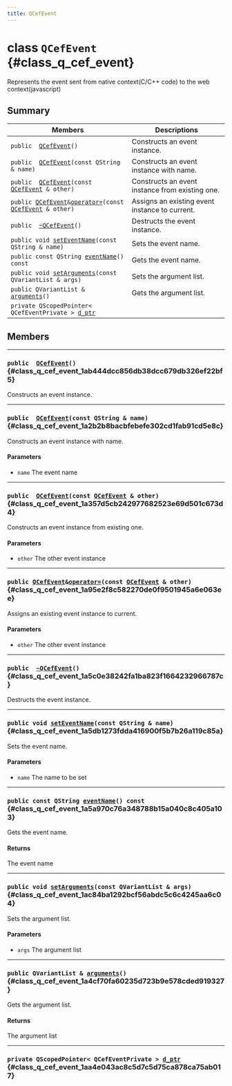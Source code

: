 ```yaml
---
title: QCefEvent
---
```


# class `QCefEvent` {#class_q_cef_event}

Represents the event sent from native context(C/C++ code) to the web context(javascript)

## Summary

 Members                        | Descriptions                                
--------------------------------|---------------------------------------------
`public  `[`QCefEvent`](#class_q_cef_event_1ab444dcc856db38dcc679db326ef22bf5)`()`                  | Constructs an event instance.
`public  `[`QCefEvent`](#class_q_cef_event_1a2b2b8bacbfebefe302cd1fab91cd5e8c)`(const QString & name)`                  | Constructs an event instance with name.
`public  `[`QCefEvent`](#class_q_cef_event_1a357d5cb242977682523e69d501c673d4)`(const `[`QCefEvent`](#class_q_cef_event)` & other)`                  | Constructs an event instance from existing one.
`public `[`QCefEvent`](#class_q_cef_event)` & `[`operator=`](#class_q_cef_event_1a95e2f8c582270de0f9501945a6e063ee)`(const `[`QCefEvent`](#class_q_cef_event)` & other)`                  | Assigns an existing event instance to current.
`public  `[`~QCefEvent`](#class_q_cef_event_1a5c0e38242fa1ba823f1664232966787c)`()`                  | Destructs the event instance.
`public void `[`setEventName`](#class_q_cef_event_1a5db1273fdda416900f5b7b26a119c85a)`(const QString & name)`                  | Sets the event name.
`public const QString `[`eventName`](#class_q_cef_event_1a5a970c76a348788b15a040c8c405a103)`() const`                  | Gets the event name.
`public void `[`setArguments`](#class_q_cef_event_1ac84ba1292bcf56abdc5c6c4245aa6c04)`(const QVariantList & args)`                  | Sets the argument list.
`public QVariantList & `[`arguments`](#class_q_cef_event_1a4cf70fa60235d723b9e578cded919327)`()`                  | Gets the argument list.
`private QScopedPointer< QCefEventPrivate > `[`d_ptr`](#class_q_cef_event_1aa4e043ac8c5d7c5d75ca878ca75ab017)                  | 

## Members

---
### `public  `[`QCefEvent`](#class_q_cef_event_1ab444dcc856db38dcc679db326ef22bf5)`()` {#class_q_cef_event_1ab444dcc856db38dcc679db326ef22bf5}

Constructs an event instance.

---
### `public  `[`QCefEvent`](#class_q_cef_event_1a2b2b8bacbfebefe302cd1fab91cd5e8c)`(const QString & name)` {#class_q_cef_event_1a2b2b8bacbfebefe302cd1fab91cd5e8c}

Constructs an event instance with name.

#### Parameters
* `name` The event name

---
### `public  `[`QCefEvent`](#class_q_cef_event_1a357d5cb242977682523e69d501c673d4)`(const `[`QCefEvent`](#class_q_cef_event)` & other)` {#class_q_cef_event_1a357d5cb242977682523e69d501c673d4}

Constructs an event instance from existing one.

#### Parameters
* `other` The other event instance

---
### `public `[`QCefEvent`](#class_q_cef_event)` & `[`operator=`](#class_q_cef_event_1a95e2f8c582270de0f9501945a6e063ee)`(const `[`QCefEvent`](#class_q_cef_event)` & other)` {#class_q_cef_event_1a95e2f8c582270de0f9501945a6e063ee}

Assigns an existing event instance to current.

#### Parameters
* `other` The other event instance

---
### `public  `[`~QCefEvent`](#class_q_cef_event_1a5c0e38242fa1ba823f1664232966787c)`()` {#class_q_cef_event_1a5c0e38242fa1ba823f1664232966787c}

Destructs the event instance.

---
### `public void `[`setEventName`](#class_q_cef_event_1a5db1273fdda416900f5b7b26a119c85a)`(const QString & name)` {#class_q_cef_event_1a5db1273fdda416900f5b7b26a119c85a}

Sets the event name.

#### Parameters
* `name` The name to be set

---
### `public const QString `[`eventName`](#class_q_cef_event_1a5a970c76a348788b15a040c8c405a103)`() const` {#class_q_cef_event_1a5a970c76a348788b15a040c8c405a103}

Gets the event name.

#### Returns
The event name

---
### `public void `[`setArguments`](#class_q_cef_event_1ac84ba1292bcf56abdc5c6c4245aa6c04)`(const QVariantList & args)` {#class_q_cef_event_1ac84ba1292bcf56abdc5c6c4245aa6c04}

Sets the argument list.

#### Parameters
* `args` The argument list

---
### `public QVariantList & `[`arguments`](#class_q_cef_event_1a4cf70fa60235d723b9e578cded919327)`()` {#class_q_cef_event_1a4cf70fa60235d723b9e578cded919327}

Gets the argument list.

#### Returns
The argument list

---
### `private QScopedPointer< QCefEventPrivate > `[`d_ptr`](#class_q_cef_event_1aa4e043ac8c5d7c5d75ca878ca75ab017) {#class_q_cef_event_1aa4e043ac8c5d7c5d75ca878ca75ab017}

